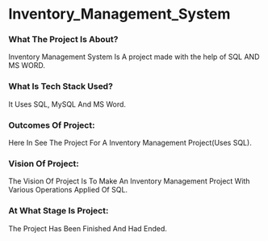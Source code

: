 # Inventory_Management_System

### What The Project Is About?
Inventory Management System Is A project made with the help of SQL AND MS WORD.

### What Is Tech Stack Used?
It Uses SQL, MySQL And MS Word.

### Outcomes Of Project:
Here In See The Project For A Inventory Management Project(Uses SQL).

### Vision Of Project:
The Vision Of Project Is To Make An Inventory Management Project With Various Operations Applied Of SQL.

### At What Stage Is Project:
The Project Has Been Finished And Had Ended.

